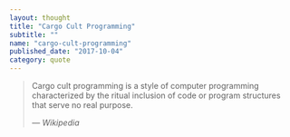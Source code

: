 ```yaml
---
layout: thought
title: "Cargo Cult Programming"
subtitle: ""
name: "cargo-cult-programming"
published_date: "2017-10-04"
category: quote
---
```


> Cargo cult programming is a style of computer programming characterized by
> the ritual inclusion of code or program structures that serve no real purpose.
>
> &mdash; <cite>Wikipedia</cite>
